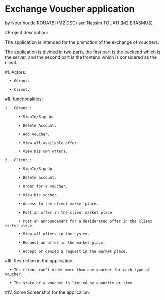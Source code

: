 # Exchange Voucher application

by Nour houda ROUATBI (M2 DSC) and Nassim TOUATI (M2 ERASMUS)

#Project description:

The application is intended for the promotion of the exchange of vouchers.

The application is divided in two parts, the first part is the backend which is the server, and the second part is the frontend which is considered as the client. 

#I.	Actors:

      •	Gérant.

      •	Client.

#II.	functionalities:

    1.	Gérant :

          •	SignIn/SignUp.

          •	Delete Account.

          •	Add voucher.

          •	View all available offer.

          •	View his own offers.

    2.	Client :

          •	SignIn/SignUp.
          
          •	Delete account.

          •	Order for a voucher.

          •	View his vocher.

          •	Access to the client market place.

          •	Post an offer in the client market place.

          •	Post an announcement for a desiderated offer in the client market place.

          •	View all offers in the system.

          •	Request an offer in the market place.

          •	Accept or denied a request in the market place.

#III.	Restriction in the application:

      •	The client can’t order more than one voucher for each type of voucher.

      •	The state of a voucher is limited by quantity or time.

#IV.	Some Screenshot for the application:


